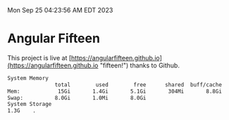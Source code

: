 Mon Sep 25 04:23:56 AM EDT 2023

# Angular Fifteen


This project is live at [https://angularfifteen.github.io](https://angularfifteen.github.io "fifteen!") thanks to Github.

```bash
System Memory
               total        used        free      shared  buff/cache   available
Mem:            15Gi       1.4Gi       5.1Gi       304Mi       8.8Gi        13Gi
Swap:          8.0Gi       1.0Mi       8.0Gi
System Storage
1.3G	.
